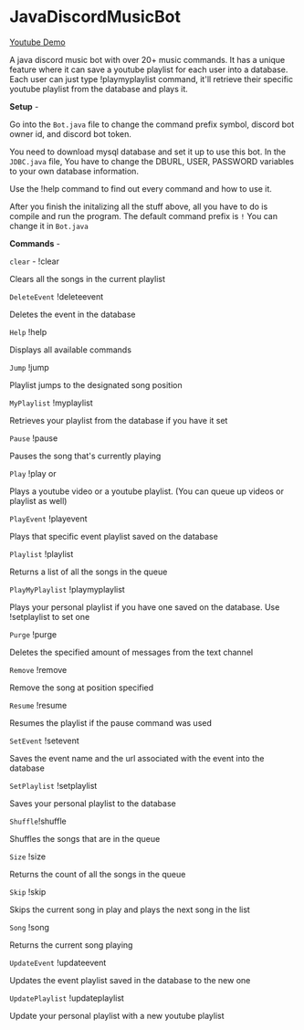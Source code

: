 # JavaDiscordMusicBot

[Youtube Demo](https://www.youtube.com/watch?v=ZozieD_TiN4)

A java discord music bot with over 20+ music commands. It has a unique feature where it can save a youtube playlist for each user into a database. Each user can just type !playmyplaylist command, it'll retrieve their specific youtube playlist from the database and plays it.

**Setup** - 

Go into the `Bot.java` file to change the command prefix symbol, discord bot owner id, and discord bot token.

You need to download mysql database and set it up to use this bot. 
In the `JDBC.java` file, You have to change the DBURL, USER, PASSWORD variables to your own database information.

Use the !help command to find out every command and how to use it.

After you finish the initalizing all the stuff above, all you have to do is compile and run the program. The default command prefix is `!` You can change it in `Bot.java`

**Commands** - 

`clear` - !clear 

Clears all the songs in the current playlist

`DeleteEvent` !deleteevent <event name>
	
Deletes the event in the database

`Help` !help
	
Displays all available commands

`Jump` !jump <song position>
	
Playlist jumps to the designated song position

`MyPlaylist` !myplaylist
	
Retrieves your playlist from the database if you have it set

`Pause` !pause
	
Pauses the song that's currently playing

`Play` !play <Youtube URL> or <Youtube Playlist URL>
	
Plays a youtube video or a youtube playlist. (You can queue up videos or playlist as well)

`PlayEvent` !playevent <event name>
	
Plays that specific event playlist saved on the database

`Playlist` !playlist
	
Returns a list of all the songs in the queue

`PlayMyPlaylist` !playmyplaylist
	
Plays your personal playlist if you have one saved on the database. Use !setplaylist <youtube url> to set one

`Purge` !purge <x>
	
Deletes the specified amount of messages from the text channel

`Remove` !remove <x>
	
Remove the song at position specified
	
`Resume` !resume
	
Resumes the playlist if the pause command was used

`SetEvent` !setevent <event name> <youtube url>
	
Saves the event name and the url associated with the event into the database

`SetPlaylist` !setplaylist <youtube url>
	
Saves your personal playlist to the database

`Shuffle`!shuffle
	
Shuffles the songs that are in the queue

`Size` !size
	
Returns the count of all the songs in the queue 

`Skip` !skip
	
Skips the current song in play and plays the next song in the list

`Song` !song

Returns the current song playing
	
`UpdateEvent` !updateevent <event name> <youtube url>
	
Updates the event playlist saved in the database to the new one

`UpdatePlaylist` !updateplaylist <youtube url>
	
Update your personal playlist with a new youtube playlist
